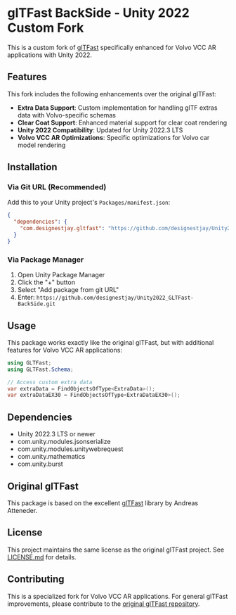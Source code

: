 # glTFast BackSide - Unity 2022 Custom Fork

This is a custom fork of [glTFast](https://github.com/atteneder/glTFast) specifically enhanced for Volvo VCC AR applications with Unity 2022.

## Features

This fork includes the following enhancements over the original glTFast:

- **Extra Data Support**: Custom implementation for handling glTF extras data with Volvo-specific schemas
- **Clear Coat Support**: Enhanced material support for clear coat rendering
- **Unity 2022 Compatibility**: Updated for Unity 2022.3 LTS
- **Volvo VCC AR Optimizations**: Specific optimizations for Volvo car model rendering

## Installation

### Via Git URL (Recommended)

Add this to your Unity project's `Packages/manifest.json`:

```json
{
  "dependencies": {
    "com.designestjay.gltfast": "https://github.com/designestjay/Unity2022_GLTFast-BackSide.git"
  }
}
```

### Via Package Manager

1. Open Unity Package Manager
2. Click the "+" button
3. Select "Add package from git URL"
4. Enter: `https://github.com/designestjay/Unity2022_GLTFast-BackSide.git`

## Usage

This package works exactly like the original glTFast, but with additional features for Volvo VCC AR applications:

```csharp
using GLTFast;
using GLTFast.Schema;

// Access custom extra data
var extraData = FindObjectsOfType<ExtraData>();
var extraDataEX30 = FindObjectsOfType<ExtraDataEX30>();
```

## Dependencies

- Unity 2022.3 LTS or newer
- com.unity.modules.jsonserialize
- com.unity.modules.unitywebrequest
- com.unity.mathematics
- com.unity.burst

## Original glTFast

This package is based on the excellent [glTFast](https://github.com/atteneder/glTFast) library by Andreas Atteneder.

## License

This project maintains the same license as the original glTFast project. See [LICENSE.md](LICENSE.md) for details.

## Contributing

This is a specialized fork for Volvo VCC AR applications. For general glTFast improvements, please contribute to the [original glTFast repository](https://github.com/atteneder/glTFast).